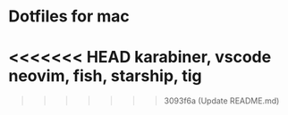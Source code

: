 # Dotfiles for mac
<<<<<<< HEAD
karabiner, vscode neovim, fish, starship, tig
=======
>>>>>>> 3093f6a (Update README.md)
